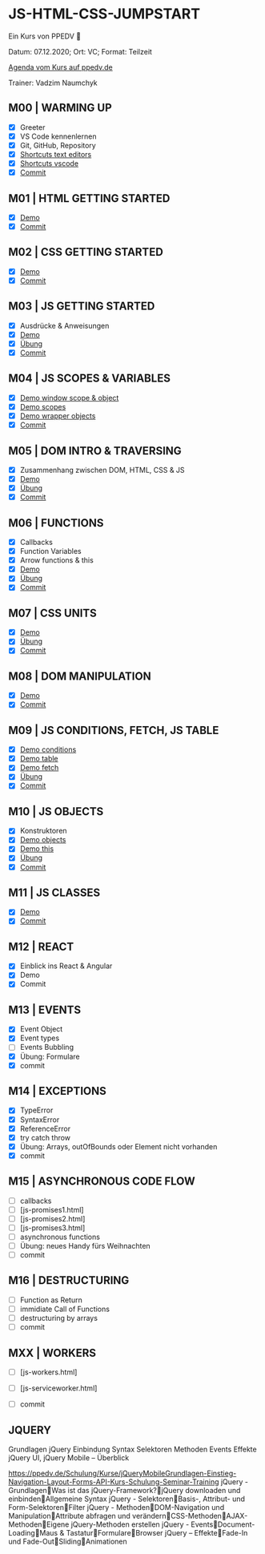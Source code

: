 # JS-HTML-CSS-JUMPSTART

Ein Kurs von PPEDV :rocket:

Datum: 07.12.2020; Ort: VC; Format: Teilzeit

[Agenda vom Kurs auf ppedv.de](https://ppedv.de/schulung/kurse/JavaScript-HTML-Programmierung-Client-CSS-Syntax-Event-Cookie.aspx)

Trainer: Vadzim Naumchyk

## M00 | WARMING UP

- [x] Greeter
- [x] VS Code kennenlernen
- [x] Git, GitHub, Repository
- [x] [Shortcuts text editors](vadzim/SHORTCUTS-ANY-TEXT-EDITOR.md)
- [x] [Shortcuts vscode](vadzim/SHORTCUTS-VSCODE.md)
- [x] [Commit](https://github.com/ppedvAG/2020-12-07-js-html-css-JumpStart/commit/2dce103f59c62f9d8cec6a383ad17a6f23b6c2bb)

## M01 | HTML GETTING STARTED

- [x] [Demo](vadzim/html-hellohtml.html)
- [x] [Commit](https://github.com/ppedvAG/2020-12-07-js-html-css-JumpStart/commit/3c2b71c1766fbdb9bc0fd34dbf457947ab2c16e9)

## M02 | CSS GETTING STARTED

- [x] [Demo](vadzim/css-hellocss.html)
- [x] [Commit](https://github.com/ppedvAG/2020-12-07-js-html-css-JumpStart/commit/fa455601a4354f6d6fbde105f19b8b16c175cf1b)

## M03 | JS GETTING STARTED

- [x] Ausdrücke & Anweisungen
- [x] [Demo](vadzim/js-hellojs.html)
- [x] [Übung](vadzim/uebungen/zufallszahl.html)
- [x] [Commit](https://github.com/ppedvAG/2020-12-07-js-html-css-JumpStart/commit/a19de3c164d85c5d1952881646cff673caa3d217)

## M04 | JS SCOPES & VARIABLES

- [x] [Demo window scope & object](vadzim/js-window.html)
- [x] [Demo scopes](vadzim/js-scopes.html)
- [x] [Demo wrapper objects](vadzim/js-wrapper-objects.html)
- [x] [Commit](https://github.com/ppedvAG/2020-12-07-js-html-css-JumpStart/commit/627dbb51c493fa5f98bd5687866dcb77869e1b87)

## M05 | DOM INTRO & TRAVERSING

- [x] Zusammenhang zwischen DOM, HTML, CSS & JS
- [x] [Demo](vadzim/dom-traversing.html)
- [x] [Übung](vadzim/uebungen/img-zoom.html)
- [x] [Commit](https://github.com/ppedvAG/2020-12-07-js-html-css-JumpStart/commit/c11d0c8a3b19f333c21aaca12467839df3ae3722)

## M06 | FUNCTIONS

- [x] Callbacks
- [x] Function Variables
- [x] Arrow functions & this
- [x] [Demo](vadzim/js-functions.html)
- [x] [Übung](vadzim/uebungen/js-functions-u.html)
- [x] [Commit](https://github.com/ppedvAG/2020-12-07-js-html-css-JumpStart/commit/f7da6bfb1b085d62cc04e91fffc213e0050c3ad8)

## M07 | CSS UNITS

- [x] [Demo](vadzim/css-units.html)
- [x] [Übung](vadzim/uebungen/css-units-u.html)
- [x] [Commit](https://github.com/ppedvAG/2020-12-07-js-html-css-JumpStart/commit/f45f327be8ab7be1943f362c73f83d8fdf28edbc)

## M08 | DOM MANIPULATION

- [x] [Demo](vadzim/dom-manipulation.html)
- [x] [Commit](https://github.com/ppedvAG/2020-12-07-js-html-css-JumpStart/commit/f0d68dca4e40fb7e470850ec72c4d37f117e04bf)

## M09 | JS CONDITIONS, FETCH, JS TABLE

- [x] [Demo conditions](vadzim/js-conditions.html)
- [x] [Demo table](vadzim/js-tables.html)
- [x] [Demo fetch](vadzim/js-fetch.html)
- [x] [Übung](vadzim/uebungen/gefetchteDaten-in-table.html)
- [x] [Commit](https://github.com/ppedvAG/2020-12-07-js-html-css-JumpStart/commit/47650e3d0818210c9a334232d6ecb27e9c090b98)

## M10 | JS OBJECTS

- [x] Konstruktoren
- [x] [Demo objects](vadzim/js-objects.html)
- [x] [Demo this](vadzim/js-this.html)
- [x] [Übung](vadzim/uebungen/js-objects-u.html)
- [x] [Commit](https://github.com/ppedvAG/2020-12-07-js-html-css-JumpStart/commit/b0b1697d8719308f4d10d9486a717f51476f8558)

## M11 | JS CLASSES

- [x] [Demo](vadzim/js-classes.html)
- [x] [Commit](https://github.com/ppedvAG/2020-12-07-js-html-css-JumpStart/commit/57172b4dbcaf800c887d31c80e59f4413b2d2c08)

## M12 | REACT

- [x] Einblick ins React & Angular
- [x] Demo
- [x] Commit

## M13 | EVENTS

- [x] Event Object
- [x] Event types
- [ ] Events Bubbling
- [x] Übung: Formulare
- [x] commit

## M14 | EXCEPTIONS

- [x] TypeError
- [x] SyntaxError
- [x] ReferenceError
- [x] try catch throw
- [x] Übung: Arrays, outOfBounds oder Element nicht vorhanden
- [x] commit

## M15 | ASYNCHRONOUS CODE FLOW

- [ ] callbacks
- [ ] [js-promises1.html]
- [ ] [js-promises2.html]
- [ ] [js-promises3.html]
- [ ] asynchronous functions
- [ ] Übung: neues Handy fürs Weihnachten
- [ ] commit

## M16 | DESTRUCTURING

- [ ] Function as Return
- [ ] immidiate Call of Functions
- [ ] destructuring by arrays
- [ ] commit

## MXX | WORKERS

- [ ] [js-workers.html]
- [ ] [js-serviceworker.html]
- [ ] commit



## JQUERY ##

Grundlagen jQuery
Einbindung
Syntax
Selektoren
Methoden
Events
Effekte
jQuery UI, jQuery Mobile – Überblick

https://ppedv.de/Schulung/Kurse/jQueryMobileGrundlagen-Einstieg-Navigation-Layout-Forms-API-Kurs-Schulung-Seminar-Training
jQuery - GrundlagenWas ist das jQuery-Framework?jQuery downloaden und einbindenAllgemeine Syntax
jQuery - SelektorenBasis-, Attribut- und Form-SelektorenFilter
jQuery - MethodenDOM-Navigation und ManipulationAttribute abfragen und verändernCSS-MethodenAJAX-MethodenEigene jQuery-Methoden erstellen
jQuery - EventsDocument-LoadingMaus & TastaturFormulareBrowser
jQuery – EffekteFade-In und Fade-OutSlidingAnimationen

